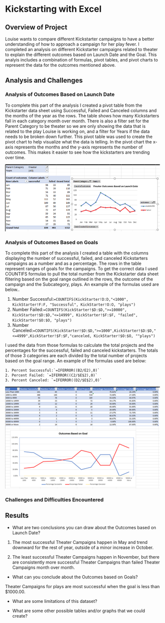 # Kickstarting with Excel

## Overview of Project

  Louise wants to compare different Kickstarter campaigns to have a better understanding of how to approach a campaign for her play fever. I completed an analysis on different Kickstarter campaigns related to theater to explain the different outcomes based on Launch Date and the Goal. This analyis includes a combination of formulas, pivot tables, and pivot charts to represent the data for the outcomes mentioned above.  

## Analysis and Challenges

### Analysis of Outcomes Based on Launch Date

  To complete this part of the analysis I created a pivot table from the Kickstarter data sheet using Successful, Failed and Canceled columns and the months of the year as the rows. The table shows how many Kickstarters fall in each category month over month. There is also a filter set for the Parent Category to be theater so we are only showing the data that is related to the play Louise is working on, and a filter for Years if the data needs to be broken down further. This pivot table was used to create the pivot chart to help visualize what the data is telling. In the pivot chart the x-axis represents the months and the y-axis represents the number of outcomes. This makes it easier to see how the kickstarters are trending over time. 
  
  ![Outcomes Based on Launch Date](https://github.com/ericajini/kickstarter-analysis/blob/main/reference1.png)
  
### Analysis of Outcomes Based on Goals

  To complete this part of the analysis I created a table with the columns displaying the number of successful, failed, and canceled Kickstarters campaigns as a number and as a percentage. The rows in the table represent ranges of goals for the campaigns. To get the correct data I used COUNTIFS formulas to pull the total number from the Kickstarter data sheet flitering based on the goal range outlined in the rows, the outcome of the campaign and the Subcategory, plays. An example of the formulas used are below.. 
  
   1. Number Successful:`=COUNTIFS(KickStarter!D:D,"<1000", KickStarter!F:F, "Successful", KickStarter!O:O, "plays")`
   2. Number Failed:`=COUNTIFS(KickStarter!$D:$D,">=10000", KickStarter!$D:$D,"<=14999", KickStarter!$F:$F, "failed", KickStarter!$O:$O, "plays")`
   3. Number Canceled:`=COUNTIFS(KickStarter!$D:$D,">=1000",KickStarter!$D:$D,"<=4999",KickStarter!$F:$F,"canceled, KickStarter!$O:$O, ""plays")`

  I used the data from those formulas to calculate the total projects and the percentages for the successful, failed and canceled kickstarters. The totals of those 3 categories are each divided by the total number of projects based on the goal range. An example of the formulas used are below: 
  
    1. Percent Successful:`=IFERROR((B2/E2),0)` 
    2. Percent Failed: `=IFERROR((C2/$E$2),0)`
    3. Percent Canceled: `=IFERROR((D2/$E$2),0)`

  
  ![Outcomes Based on Goal](https://github.com/ericajini/kickstarter-analysis/blob/main/reference2.png)

### Challenges and Difficulties Encountered

## Results

- What are two conclusions you can draw about the Outcomes based on Launch Date?

1. The most successful Theater Campaigns happen in May and trend downward for the rest of year, outside of a minor increase in October.

2. The least successful Theater Campaigns happen in November, but there are consistently more successful Theater Campaigns than failed Theater Campaigns month over month. 

- What can you conclude about the Outcomes based on Goals?

Theater Campaigns for plays are most successful when the goal is less than $1000.00. 

- What are some limitations of this dataset?

- What are some other possible tables and/or graphs that we could create?
